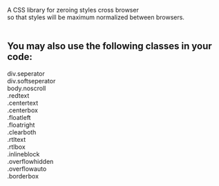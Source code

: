 A CSS library for zeroing styles cross browser<br>
so that styles will be maximum normalized between browsers.<br>
<br>

<b>You may also use the following classes in your code:</b><br>
-

div.seperator<br>
div.softseperator<br>
body.noscroll<br>
.redtext<br>
.centertext<br>
.centerbox<br>
.floatleft<br>
.floatright<br>
.clearboth<br>
.rtltext<br>
.rtlbox<br>
.inlineblock<br>
.overflowhidden<br>
.overflowauto<br>
.borderbox<br>
